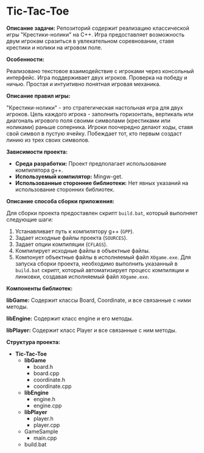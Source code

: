 # Tic-Tac-Toe
**Описание задачи:**
Репозиторий содержит реализацию классической игры "Крестики-нолики" на C++. Игра предоставляет возможность двум игрокам сразиться в увлекательном соревновании, ставя крестики и нолики на игровом поле.

**Особенности:**

Реализовано текстовое взаимодействие с игроками через консольный интерфейс.
Игра поддерживает двух игроков.
Проверка на победу и ничью.
Простая и интуитивно понятная игровая механика.

**Описание правил игры:**

"Крестики-нолики" - это стратегическая настольная игра для двух игроков. Цель каждого игрока - заполнить горизонталь, вертикаль или диагональ игрового поля своими символами (крестиками или ноликами) раньше соперника. Игроки поочередно делают ходы, ставя свой символ в пустую ячейку. Побеждает тот, кто первым создаст линию из трех своих символов.

**Зависимости проекта:**

- **Среда разработки:** Проект предполагает использование компилятора g++.
- **Используемый компилятор:** Mingw-get.
- **Использованные сторонние библиотеки:** Нет явных указаний на использование сторонних библиотек.

**Описание способа сборки приложения:**

Для сборки проекта предоставлен скрипт `build.bat`, который выполняет следующие шаги:
1. Устанавливает путь к компилятору g++ (`GPP`).
2. Задает исходные файлы проекта (`SOURCES`).
3. Задает опции компиляции (`CFLAGS`).
4. Компилирует исходные файлы в объектные файлы.
5. Компонует объектные файлы в исполняемый файл `XOgame.exe`.
Для запуска сборки проекта, необходимо выполнить указанный в `build.bat` скрипт, который автоматизирует процесс компиляции и линковки, создавая исполняемый файл `XOgame.exe`.


**Компоненты библиотек:**

**libGame:** Содержит классы Board, Coordinate, и все связанные с ними методы.

**libEngine:** Содержит класс engine и его методы.

**libPlayer:** Содержит класс Player и все связанные с ним методы.


**Структура проекта:**

- **Tic-Tac-Toe**
  - **libGame**
    - board.h
    - board.cpp
    - coordinate.h
    - coordinate.cpp
  - **libEngine**
    - engine.h
    - engine.cpp
  - **libPlayer**
    - player.h
    - player.cpp
  - GameSample
    - main.cpp
  - build.bat
